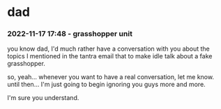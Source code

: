 # dad

### 2022-11-17 17:48 - grasshopper unit

you know dad, I'd much rather have a conversation with you about the topics I mentioned in the tantra email that to make idle talk about a fake grasshopper.

so, yeah... whenever you  want to have a real conversation, let me know. until then... I'm just going to begin ignoring you guys more and more.

I'm sure you understand.

